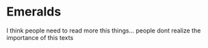 # Emeralds
I think people need to read more this things... 
people dont realize the importance of this texts 

